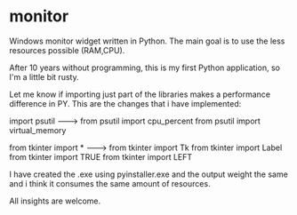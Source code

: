 # monitor
Windows monitor widget written in Python. The main goal is to use the less resources possible (RAM,CPU).

After 10 years without programming, this is my first Python application, so I'm a little bit rusty.

Let me know if importing just part of the libraries makes a performance difference in PY. This are the changes that i have implemented:

import psutil ---> from psutil import cpu_percent
                   from psutil import virtual_memory
                   
from tkinter import * ---> from tkinter import Tk
                           from tkinter import Label
                           from tkinter import TRUE
                           from tkinter import LEFT

I have created the .exe using pyinstaller.exe and the output weight the same and i think it consumes the same amount of resources.

All insights are welcome.
